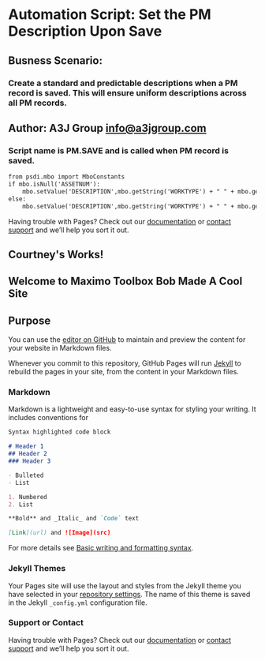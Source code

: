 # Automation Script: Set the PM Description Upon Save

## Busness Scenario: 
### Create a standard and predictable descriptions when a PM record is saved.  This will ensure uniform descriptions across all PM records.

## Author: A3J Group info@a3jgroup.com

### Script name is PM.SAVE and is called when PM record is saved.

```markdown
from psdi.mbo import MboConstants
if mbo.isNull('ASSETNUM'):
    mbo.setValue('DESCRIPTION',mbo.getString('WORKTYPE') + " " + mbo.getString("LOCATION"),MboConstants.NOACCESSCHECK)
else:
    mbo.setValue('DESCRIPTION',mbo.getString('WORKTYPE') + " " + mbo.getString("ASSETNUM"),MboConstants.NOACCESSCHECK)

```

Having trouble with Pages? Check out our [documentation](https://docs.github.com/categories/github-pages-basics/) or [contact support](https://support.github.com/contact) and we’ll help you sort it out.

## Courtney's Works!
## Welcome to Maximo Toolbox Bob Made A Cool Site

## Purpose

You can use the [editor on GitHub](https://github.com/a3jmaximo/maximotoolbox/edit/gh-pages/index.md) to maintain and preview the content for your website in Markdown files.

Whenever you commit to this repository, GitHub Pages will run [Jekyll](https://jekyllrb.com/) to rebuild the pages in your site, from the content in your Markdown files.

### Markdown

Markdown is a lightweight and easy-to-use syntax for styling your writing. It includes conventions for

```markdown
Syntax highlighted code block

# Header 1
## Header 2
### Header 3

- Bulleted
- List

1. Numbered
2. List

**Bold** and _Italic_ and `Code` text

[Link](url) and ![Image](src)
```

For more details see [Basic writing and formatting syntax](https://docs.github.com/en/github/writing-on-github/getting-started-with-writing-and-formatting-on-github/basic-writing-and-formatting-syntax).

### Jekyll Themes

Your Pages site will use the layout and styles from the Jekyll theme you have selected in your [repository settings](https://github.com/a3jmaximo/maximotoolbox/settings/pages). The name of this theme is saved in the Jekyll `_config.yml` configuration file.

### Support or Contact

Having trouble with Pages? Check out our [documentation](https://docs.github.com/categories/github-pages-basics/) or [contact support](https://support.github.com/contact) and we’ll help you sort it out.
